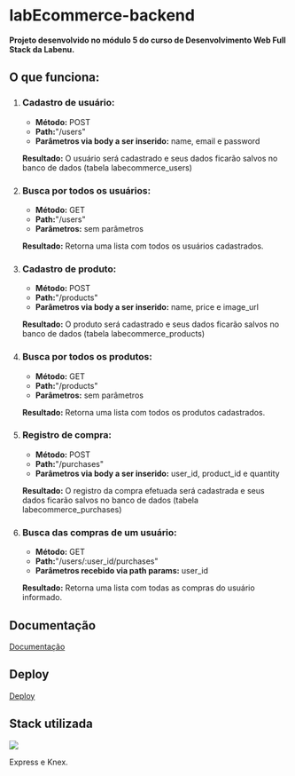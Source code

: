 
# labEcommerce-backend

<strong>Projeto desenvolvido no módulo 5 do curso de Desenvolvimento Web Full Stack da Labenu.</strong>

## O que funciona:
<p>
<ol>
<li><strong><h3>Cadastro de usuário:</h3></strong></li>
<ul>
<li> <strong>Método:</strong> POST  </li>
<li> <strong>Path:</strong>"/users"  </li>
<li> <strong>Parâmetros via body a ser inserido:</strong> name, email e password </li>
</ul>
</p>
<p><strong>Resultado:</strong> O usuário será cadastrado e seus dados ficarão salvos no banco de dados (tabela labecommerce_users)</p>


<li><strong><h3>Busca por todos os usuários:</h3></strong></li>
<ul>
<li> <strong>Método:</strong> GET  </li>
<li> <strong>Path:</strong>"/users" </li>
<li> <strong>Parâmetros:</strong> sem parâmetros </li>
</ul>
</p>
<p><strong>Resultado:</strong> Retorna uma lista com todos os usuários cadastrados.</p>

<li><strong><h3>Cadastro de produto:</h3></strong></li>
<ul>
<li> <strong>Método:</strong> POST  </li>
<li> <strong>Path:</strong>"/products" </li>
<li> <strong>Parâmetros via body a ser inserido:</strong> name, price e image_url </li>
</ul>
</p>
<p><strong>Resultado:</strong> O produto será cadastrado e seus dados ficarão salvos no banco de dados (tabela labecommerce_products)</p>

<li><strong><h3>Busca por todos os produtos:</h3></strong></li>
<ul>
<li> <strong>Método:</strong> GET  </li>
<li> <strong>Path:</strong>"/products" </li>
<li> <strong>Parâmetros:</strong> sem parâmetros </li>
</ul>
</p>
<p><strong>Resultado:</strong> Retorna uma lista com todos os produtos cadastrados.</p>

<li><strong><h3>Registro de compra:</h3></strong></li>
<ul>
<li> <strong>Método:</strong> POST  </li>
<li> <strong>Path:</strong>"/purchases" </li>
<li> <strong>Parâmetros via body a ser inserido:</strong> user_id, product_id  e quantity </li>
</ul>
</p>
<p><strong>Resultado:</strong> O registro da compra efetuada será cadastrada e seus dados ficarão salvos no banco de dados (tabela labecommerce_purchases)</p>

<li><strong><h3>Busca das compras de um usuário:</h3></strong></li>
<ul>
<li> <strong>Método:</strong> GET  </li>
<li> <strong>Path:</strong>"/users/:user_id/purchases" </li>
<li> <strong>Parâmetros recebido via path params:</strong> user_id </li>
</ul>
</p>
<p><strong>Resultado:</strong> Retorna uma lista com todas as compras do usuário informado.</p>
</ol>

## Documentação

[Documentação](https://documenter.getpostman.com/view/22350736/2s8YzL5n6G)


## Deploy

[Deploy](https://labecommerce-backend4-bruna.onrender.com/users)

## Stack utilizada
<img src="https://skillicons.dev/icons?i=ts,nodejs, mysql," /> 
<p>Express e Knex.</p>


